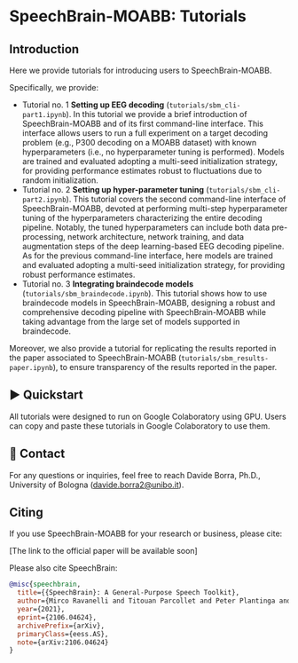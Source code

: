 # SpeechBrain-MOABB: Tutorials
## Introduction
Here we provide tutorials for introducing users to SpeechBrain-MOABB.

Specifically, we provide:
* Tutorial no. 1 **Setting up EEG decoding** (`tutorials/sbm_cli-part1.ipynb`). 
In this tutorial we provide a brief introduction of SpeechBrain-MOABB and of its first command-line interface. 
This interface allows users to run a full experiment on a target decoding problem (e.g., P300 decoding on a MOABB dataset) with known hyperparameters (i.e., no hyperparameter tuning is performed).
Models are trained and evaluated adopting a multi-seed initialization strategy, for providing performance estimates robust to fluctuations due to random initialization.
* Tutorial no. 2 **Setting up hyper-parameter tuning** (`tutorials/sbm_cli-part2.ipynb`).
This tutorial covers the second command-line interface of SpeechBrain-MOABB, devoted at performing multi-step hyperparameter tuning of the hyperparameters characterizing the entire decoding pipeline. 
Notably, the tuned hyperparameters can include both data pre-processing, network architecture, network training, and data augmentation steps of the deep learning-based EEG decoding pipeline. 
As for the previous command-line interface, here models are trained and evaluated adopting a multi-seed initialization strategy, for providing robust performance estimates.
* Tutorial no. 3 **Integrating braindecode models** (`tutorials/sbm_braindecode.ipynb`).
This tutorial shows how to use braindecode models in SpeechBrain-MOABB, designing a robust and comprehensive decoding pipeline with SpeechBrain-MOABB while taking advantage from the large set of models supported in braindecode.

Moreover, we also provide a tutorial for replicating the results reported in the paper associated to SpeechBrain-MOABB (`tutorials/sbm_results-paper.ipynb`), to ensure transparency of the results reported in the paper. 

## ▶️ Quickstart
All tutorials were designed to run on Google Colaboratory using GPU. 
Users can copy and paste these tutorials in Google Colaboratory to use them.

 
## 📧 Contact

For any questions or inquiries, feel free to reach Davide Borra, Ph.D., University of Bologna ([davide.borra2@unibo.it](mailto:davide.borra2@unibo.it)).

## **Citing**

If you use SpeechBrain-MOABB for your research or business, please cite:

[The link to the official paper will be available soon]

Please also cite SpeechBrain:

```bibtex
@misc{speechbrain,
  title={{SpeechBrain}: A General-Purpose Speech Toolkit},
  author={Mirco Ravanelli and Titouan Parcollet and Peter Plantinga and Aku Rouhe and Samuele Cornell and Loren Lugosch and Cem Subakan and Nauman Dawalatabad and Abdelwahab Heba and Jianyuan Zhong and Ju-Chieh Chou and Sung-Lin Yeh and Szu-Wei Fu and Chien-Feng Liao and Elena Rastorgueva and François Grondin and William Aris and Hwidong Na and Yan Gao and Renato De Mori and Yoshua Bengio},
  year={2021},
  eprint={2106.04624},
  archivePrefix={arXiv},
  primaryClass={eess.AS},
  note={arXiv:2106.04624}
}
```
